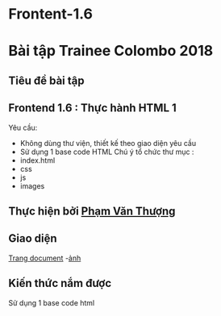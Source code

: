 # Frontent-1.6
# **Bài tập Trainee Colombo 2018**
## Tiêu đề bài tập
## **Frontend 1.6 : Thực hành HTML 1**
Yêu cầu: 
- Không dùng thư viện, thiết kế theo giao diện yêu cầu
- Sử dụng 1 base code HTML
 Chú ý tổ chức thư mục :
- index.html
- css
- js
- images
## Thực hiện bởi [Phạm Văn Thượng](https://github.com/thuongphv2312)
## Giao diện
[Trang document]( https://thuongphv2312.github.io/Frontent-1.6/index.html)
-[ảnh](https://thuongphv2312.github.io/Frontent-1.6/img.png)
## Kiến thức nắm được

Sử dụng 1 base code html